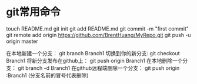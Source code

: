 # git常用命令

touch README.md
git init
git add README.md
git commit -m "first commit"
git remote add origin https://github.com/BrentHuang/MyRepo.git
git push -u origin master


在本地新建一个分支： git branch Branch1
切换到你的新分支: git checkout Branch1
将新分支发布在github上： git push origin Branch1
在本地删除一个分支： git branch -d Branch1
在github远程端删除一个分支： git push origin :Branch1   (分支名前的冒号代表删除)  